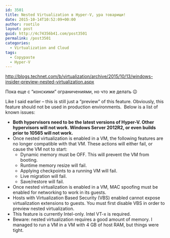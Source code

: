 ```yaml
---
id: 3501
title: Nested Virtualization в Hyper-V, ура товарищи!
date: 2015-10-14T10:52:09+00:00
author: rootilo
layout: post
guid: http://4c74356b41.com/post3501
permalink: /post3501
categories:
  - Virtualization and Cloud
tags:
  - Copypaste
  - Hyper-V
---
```

http://blogs.technet.com/b/virtualization/archive/2015/10/13/windows-insider-preview-nested-virtualization.aspx

Пока еще с &#8220;конскими&#8221; ограничениями, но что же делать 😉 

Like I said earlier – this is still just a “preview” of this feature. Obviously, this feature should not be used in production environments.  Below is a list of known issues:

  * **Both hypervisors need to be the latest versions of Hyper-V. Other hypervisors will not work. Windows Server 2012R2, or even builds prior to 10565 will not work.**
  * Once nested virtualization is enabled in a VM, the following features are no longer compatible with that VM. These actions will either fail, or cause the VM not to start: 
      * Dynamic memory must be OFF. This will prevent the VM from booting.
      * Runtime memory resize will fail.
      * Applying checkpoints to a running VM will fail.
      * Live migration will fail.
      * Save/restore will fail.
  * Once nested virtualization is enabled in a VM, MAC spoofing must be enabled for networking to work in its guests.
  * Hosts with Virtualization Based Security (VBS) enabled cannot expose virtualization extensions to guests. You must first disable VBS in order to preview nested virtualization.
  * This feature is currently Intel-only. Intel VT-x is required.
  * Beware: nested virtualization requires a good amount of memory. I managed to run a VM in a VM with 4 GB of host RAM, but things were tight.